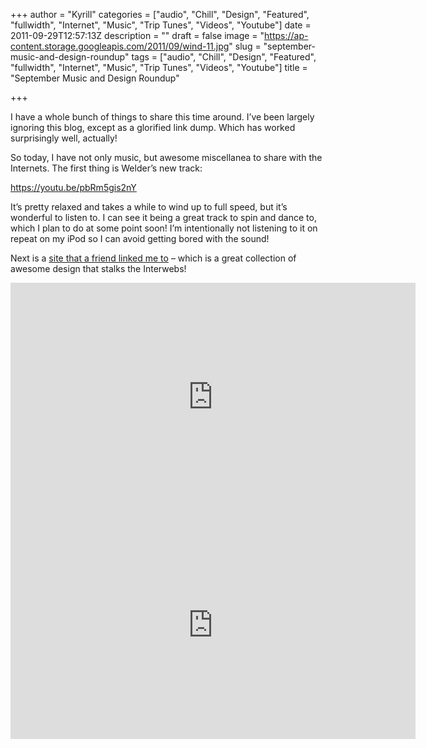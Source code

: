 +++
author = "Kyrill"
categories = ["audio", "Chill", "Design", "Featured", "fullwidth", "Internet", "Music", "Trip Tunes", "Videos", "Youtube"]
date = 2011-09-29T12:57:13Z
description = ""
draft = false
image = "https://ap-content.storage.googleapis.com/2011/09/wind-11.jpg"
slug = "september-music-and-design-roundup"
tags = ["audio", "Chill", "Design", "Featured", "fullwidth", "Internet", "Music", "Trip Tunes", "Videos", "Youtube"]
title = "September Music and Design Roundup"

+++


I have a whole bunch of things to share this time around. I’ve been largely ignoring this blog, except as a glorified link dump. Which has worked surprisingly well, actually!

So today, I have not only music, but awesome miscellanea to share with the Internets. The first thing is Welder’s new track:

https://youtu.be/pbRm5gis2nY

It’s pretty relaxed and takes a while to wind up to full speed, but it’s wonderful to listen to. I can see it being a great track to spin and dance to, which I plan to do at some point soon! I’m intentionally not listening to it on repeat on my iPod so I can avoid getting bored with the sound!

Next is a [site that a friend linked me to](https://thisiscolossal.com/) – which is a great collection of awesome design that stalks the Interwebs!

<iframe allowfullscreen="" frameborder="0" height="365" src="https://www.youtube.com/embed/itHjRzzKuTQ?feature=oembed" width="648"></iframe>

<iframe allowfullscreen="" frameborder="0" height="365" src="https://www.youtube.com/embed/3ojhZaP5_JI?feature=oembed" width="648"></iframe>


